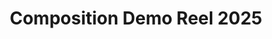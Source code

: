 ---
layout: post
type: work
title: "Composition Demo Reel 2025"
description: "A selection of game, film, radio drama and commercial composition. All compositions, arrangements, instrumental performances and production by me."
external_url: 
output: false # Don't generate an URL stub for this - just link directly to external_url from projects index
image: 
youtube:
    id: 5W0mZzoRJC8
showmediapreview: true # Don't display image or video in item-preview, even if present
pinned: 0
---